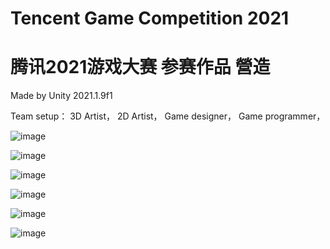 # Tencent Game Competition 2021 
# 腾讯2021游戏大赛 参赛作品 營造

Made by Unity 2021.1.9f1

Team setup：
3D Artist， 
2D Artist， 
Game designer， 
Game programmer， 

![image](https://user-images.githubusercontent.com/26337901/157557445-0063efc0-5670-4c29-ba48-4a529d412c81.png)

![image](https://user-images.githubusercontent.com/26337901/157557301-930fb0a3-c51a-41c1-823f-7d4ae9e217e6.png)

![image](https://user-images.githubusercontent.com/26337901/157558628-fbd9313c-5529-496d-aacf-535fcb809c26.png)

![image](https://user-images.githubusercontent.com/26337901/157558702-5c9c8a99-1caf-4cd7-9994-9ec48ad38418.png)

![image](https://user-images.githubusercontent.com/26337901/157558784-6dbf8a90-d756-4dda-84c6-91ca11354e1c.png)

![image](https://user-images.githubusercontent.com/26337901/157558903-35df5a40-1626-42fe-8cd9-ee14d21c6ffe.png)








